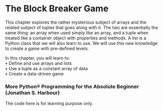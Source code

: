 # The Block Breaker Game
This chapter explores the rather mysterious subject of arrays and the related subject of tuples that goes along with it. The two are essentially the same thing: an array when used simply like an array, and a tuple when treated like a container object with properties and methods. A list is a Python class that we will also learn to use. We will use this new knowledge to create a game with pre-defined levels.<br />

In this chapter, you will learn to:<br />
• Define and use arrays and lists<br />
• Use a tuple as a constant array of data<br /> 
• Create a data-driven game

### More Python® Programming for the Absolute Beginner (Jonathan S. Harbour)
The code here is for learning purpose only.
